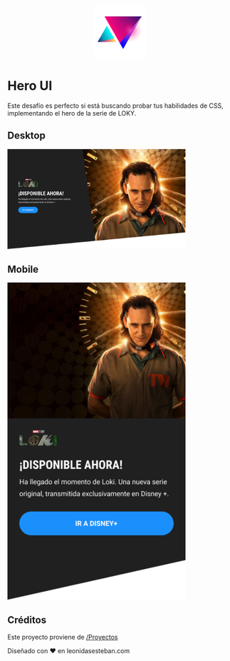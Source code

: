 <div align="center">
<img width="120px"  src="https://raw.githubusercontent.com/no-te-rindas/logo/main/Logo/LeonidasEsteban-destello-envolvente-cuadrada.png" />
</div>

# Hero UI
Este desafío es perfecto si está buscando probar tus habilidades de CSS, implementando el hero de la serie de LOKY.

## Desktop

<img width="400px"  src="https://raw.githubusercontent.com/uxcristopher/imagenes/main/Readmes/Hero%20UI/hero-desktop.png" />


## Mobile

<img width="400px"  src="https://raw.githubusercontent.com/uxcristopher/imagenes/main/Readmes/Hero%20UI/hero-mobile.png" />


## Créditos

Este proyecto proviene de [/Proyectos](https://leonidasesteban.com/proyectos)

Diseñado con ♥️ en leonidasesteban.com

